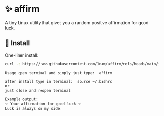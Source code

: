 # ✨ affirm

A tiny Linux utility that gives you a random positive affirmation for good luck.

## 🚀 Install

One-liner install:

```bash
curl -s https://raw.githubusercontent.com/1nam/affirm/refs/heads/main/install.sh | bash

Usage open terminal and simply just type:  affirm

after install type in terminal:  source ~/.bashrc
or
just close and reopen terminal

Example output:
✨ Your affirmation for good luck ✨
Luck is always on my side.
